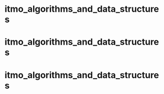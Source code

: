 # itmo_algorithms_and_data_structures
# itmo_algorithms_and_data_structures
# itmo_algorithms_and_data_structures
